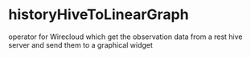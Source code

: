 # historyHiveToLinearGraph
operator for Wirecloud which get the observation data from a rest hive server and send them to a graphical widget
